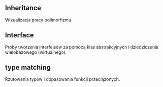 ## Inheritance

Wizualizacja pracy polimorfizmu

## Interface

Próby tworzenia interfejsów za pomocą klas abstrakcyjnych i dziedziczenia wielobazowego (wirtualnego).

## type matching

Rzutowania typów i dopasowania funkcji przeciążonych.